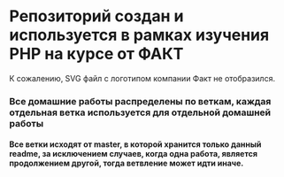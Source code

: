 # Репозиторий создан и используется в рамках изучения PHP на курсе от ФАКТ
<object type="image/svg+xml" data="https://static.tildacdn.com/tild6535-6339-4662-b832-343833353031/logo-f-nvi.svg" width="100%">
   К сожалению, SVG файл с логотипом компании Факт не отобразился.
</object>

### Все домашние работы распределены по веткам, каждая отдельная ветка используется для отдельной домашней работы
#### Все ветки исходят от master, в которой хранится только данный readme, за исключением случаев, когда одна работа, является продолжением другой, тогда ветвление может идти иначе.
